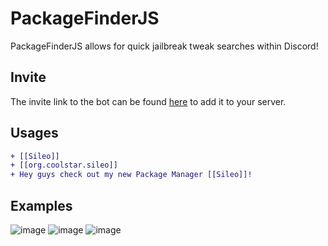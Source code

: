 # PackageFinderJS

PackageFinderJS allows for quick jailbreak tweak searches within Discord!

## Invite

The invite link to the bot can be found [here](https://discord.com/oauth2/authorize?client_id=779761768447737886&scope=bot&permissions=27712) to add it to your server.

## Usages

```diff
+ [[Sileo]]
+ [[org.coolstar.sileo]]
+ Hey guys check out my new Package Manager [[Sileo]]!
```
## Examples

![image](https://user-images.githubusercontent.com/67983181/201767706-8d730e3f-7c3e-43a0-b272-f945c75f2f43.png)
![image](https://user-images.githubusercontent.com/67983181/201767736-249d9f89-01fb-4f37-8ea8-074da006a6f6.png)
![image](https://user-images.githubusercontent.com/67983181/201767743-ce94e99b-20cc-443a-8e99-9b0bfcbbede2.png)
